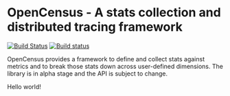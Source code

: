OpenCensus - A stats collection and distributed tracing framework
=================================================================
[![Build Status](https://travis-ci.org/census-instrumentation/instrumentation-java.svg?branch=master)](https://travis-ci.org/census-instrumentation/instrumentation-java) [![Build status](https://ci.appveyor.com/api/projects/status/v5dbthkucuewsu33/branch/master?svg=true)](https://ci.appveyor.com/project/instrumentationjavateam/instrumentation-java/branch/master)

OpenCensus provides a framework to define and collect stats against metrics and to
break those stats down across user-defined dimensions. The library is in alpha
stage and the API is subject to change.

Hello world!
